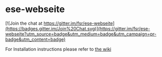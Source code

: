 # ese-webseite

[![Join the chat at https://gitter.im/fsr/ese-webseite](https://badges.gitter.im/Join%20Chat.svg)](https://gitter.im/fsr/ese-webseite?utm_source=badge&utm_medium=badge&utm_campaign=pr-badge&utm_content=badge)

For Installation instructions please refer to [the wiki](https://github.com/fsr/ese-webseite/wiki/Installation)
